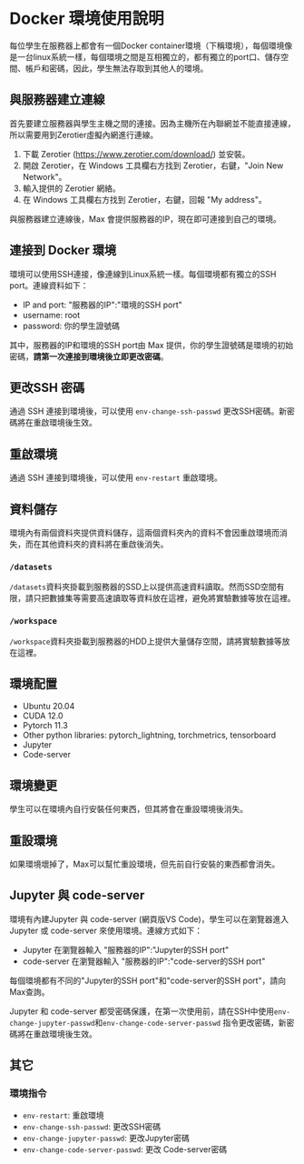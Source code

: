 # Docker 環境使用說明

每位學生在服務器上都會有一個Docker container環境（下稱環境），每個環境像是一台linux系統一樣，每個環境之間是互相獨立的，都有獨立的port口、儲存空間、帳戶和密碼，因此，學生無法存取到其他人的環境。

## 與服務器建立連線

首先要建立服務器與學生主機之間的連接。因為主機所在內聯網並不能直接連線，所以需要用到Zerotier虛擬內網進行連線。

1. 下載 Zerotier (<https://www.zerotier.com/download/>) 並安裝。
2. 開啟 Zerotier，在 Windows 工具欄右方找到 Zerotier，右鍵，"Join New Network"。
3. 輸入提供的 Zerotier 網絡。
4. 在 Windows 工具欄右方找到 Zerotier，右鍵，回報 "My address"。

與服務器建立連線後，Max 會提供服務器的IP，現在即可連接到自己的環境。

## 連接到 Docker 環境

環境可以使用SSH連接，像連線到Linux系統一樣。每個環境都有獨立的SSH port。連線資料如下：

- IP and port: "服務器的IP":"環境的SSH port"
- username: root
- password: 你的學生證號碼

其中，服務器的IP和環境的SSH port由 Max 提供，你的學生證號碼是環境的初始密碼，**請第一次連接到環境後立即更改密碼**。

## 更改SSH 密碼

通過 SSH 連接到環境後，可以使用 `env-change-ssh-passwd` 更改SSH密碼。新密碼將在重啟環境後生效。

## 重啟環境

通過 SSH 連接到環境後，可以使用 `env-restart` 重啟環境。

## 資料儲存

環境內有兩個資料夾提供資料儲存，這兩個資料夾內的資料不會因重啟環境而消失，而在其他資料夾的資料將在重啟後消失。

### `/datasets`

`/datasets`資料夾掛載到服務器的SSD上以提供高速資料讀取。然而SSD空間有限，請只把數據集等需要高速讀取等資料放在這裡，避免將實驗數據等放在這裡。

### `/workspace`

`/workspace`資料夾掛載到服務器的HDD上提供大量儲存空間，請將實驗數據等放在這裡。

## 環境配置

- Ubuntu 20.04
- CUDA 12.0
- Pytorch 11.3
- Other python libraries: pytorch_lightning, torchmetrics, tensorboard
- Jupyter
- Code-server

## 環境變更

學生可以在環境內自行安裝任何東西，但其將會在重設環境後消失。

## 重設環境

如果環境壞掉了，Max可以幫忙重設環境，但先前自行安裝的東西都會消失。

## Jupyter 與 code-server

環境有內建Jupyter 與 code-server (網頁版VS Code)，學生可以在瀏覽器進入 Jupyter 或 code-server 來使用環境。連線方式如下：

- Jupyter 在瀏覽器輸入 "服務器的IP":"Jupyter的SSH port"
- code-server 在瀏覽器輸入 "服務器的IP":"code-server的SSH port"

每個環境都有不同的"Jupyter的SSH port"和"code-server的SSH port"，請向Max查詢。

Jupyter 和 code-server 都受密碼保護，在第一次使用前，請在SSH中使用`env-change-jupyter-passwd`和`env-change-code-server-passwd` 指令更改密碼，新密碼將在重啟環境後生效。

## 其它

### 環境指令

- `env-restart`: 重啟環境
- `env-change-ssh-passwd`: 更改SSH密碼
- `env-change-jupyter-passwd`: 更改Jupyter密碼
- `env-change-code-server-passwd`: 更改 Code-server密碼
